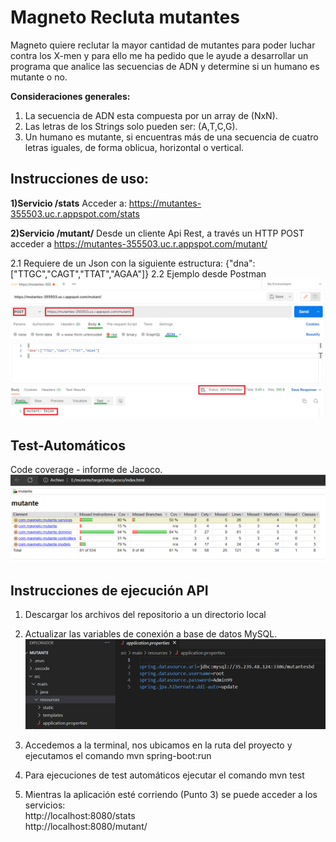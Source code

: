 # Magneto Recluta mutantes

Magneto quiere reclutar la mayor cantidad de mutantes para poder luchar contra los X-men y para ello me ha pedido que le ayude a desarrollar un programa que analice las secuencias de ADN y determine si un humano es mutante o no. 

**Consideraciones generales:**
1)	La secuencia de ADN esta compuesta por un array de (NxN).
2)	Las letras de los Strings solo pueden ser: (A,T,C,G).
3)	Un humano es mutante, si encuentras más de una secuencia de cuatro letras iguales, de forma oblicua, horizontal o vertical.

## Instrucciones de uso:

**1)Servicio /stats**
    Acceder a: https://mutantes-355503.uc.r.appspot.com/stats  
    
**2)Servicio /mutant/**
    Desde un cliente Api Rest, a través un HTTP POST acceder  a https://mutantes-355503.uc.r.appspot.com/mutant/

   2.1 Requiere de un Json con la siguiente estructura:
   {"dna":["TTGC","CAGT","TTAT","AGAA"]}
   2.2 Ejemplo desde Postman
   ![HTTP POST en Postman](https://github.com/KevinNieves/EjercicioMutante/blob/main/src/main/resources/img/Postman.png)

## Test-Automáticos
Code coverage - informe de Jacoco.<br />
![Informe Jacoco](https://github.com/KevinNieves/EjercicioMutante/blob/main/src/main/resources/img/informe_jacoco.png)

## Instrucciones de ejecución API
1)	Descargar los archivos del repositorio a un directorio local 
2)	Actualizar las variables de conexión a base de datos MySQL.
![Parametros BD MySQL](https://github.com/KevinNieves/EjercicioMutante/blob/main/src/main/resources/img/BD.png)

3)	Accedemos a la terminal, nos ubicamos en la ruta del proyecto y ejecutamos el comando mvn spring-boot:run
4)	Para ejecuciones de test automáticos ejecutar el comando mvn test
5)	Mientras la aplicación esté corriendo (Punto 3) se puede acceder a los servicios: <br />
    http://localhost:8080/stats <br />
    http://localhost:8080/mutant/


